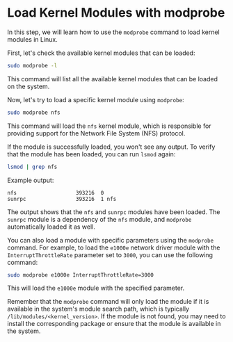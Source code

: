 # Load Kernel Modules with modprobe

In this step, we will learn how to use the `modprobe` command to load kernel modules in Linux.

First, let's check the available kernel modules that can be loaded:

```bash
sudo modprobe -l
```

This command will list all the available kernel modules that can be loaded on the system.

Now, let's try to load a specific kernel module using `modprobe`:

```bash
sudo modprobe nfs
```

This command will load the `nfs` kernel module, which is responsible for providing support for the Network File System (NFS) protocol.

If the module is successfully loaded, you won't see any output. To verify that the module has been loaded, you can run `lsmod` again:

```bash
lsmod | grep nfs
```

Example output:

```
nfs                   393216  0
sunrpc                393216  1 nfs
```

The output shows that the `nfs` and `sunrpc` modules have been loaded. The `sunrpc` module is a dependency of the `nfs` module, and `modprobe` automatically loaded it as well.

You can also load a module with specific parameters using the `modprobe` command. For example, to load the `e1000e` network driver module with the `InterruptThrottleRate` parameter set to `3000`, you can use the following command:

```bash
sudo modprobe e1000e InterruptThrottleRate=3000
```

This will load the `e1000e` module with the specified parameter.

Remember that the `modprobe` command will only load the module if it is available in the system's module search path, which is typically `/lib/modules/<kernel_version>`. If the module is not found, you may need to install the corresponding package or ensure that the module is available in the system.
